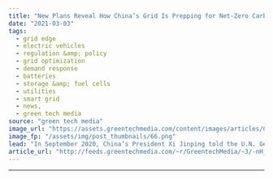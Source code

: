 ```yaml
---
title: "New Plans Reveal How China’s Grid Is Prepping for Net-Zero Carbon"
date: "2021-03-03"
tags: 
  - grid edge
  - electric vehicles
  - regulation &amp; policy
  - grid optimization
  - demand response
  - batteries
  - storage &amp; fuel cells
  - utilities
  - smart grid
  - news,
  - green tech media
source: "green tech media"
image_url: "https://assets.greentechmedia.com/content/images/articles/China_Rooftop_Solar_XL.png"
image_fp: "/assets/img/post_thumbnails/66.png"
lead: "In September 2020, China’s President Xi Jinping told the U.N. General Assembly that the country is aiming to be carbon-neutral by 2060. In December he set a 2030 wind and solar capacity goal of 1,200 gigawatts, up from around 450 GW today. The public ..."
article_url: "http://feeds.greentechmedia.com/~r/GreentechMedia/~3/-nH_A5ceWoM/new-plans-reveal-how-chinas-grid-is-prepping-for-net-zero"
---
```


---
